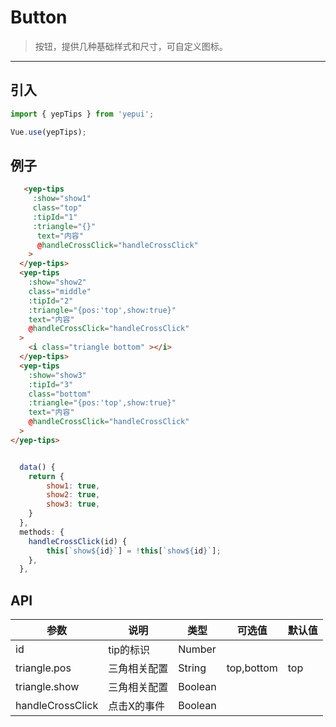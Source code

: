 # Button

> 按钮，提供几种基础样式和尺寸，可自定义图标。

------------

## 引入

```javascript
import { yepTips } from 'yepui';

Vue.use(yepTips);
```

## 例子

```html
   <yep-tips 
     :show="show1" 
     class="top" 
     :tipId="1" 
     :triangle="{}"
      text="内容"
      @handleCrossClick="handleCrossClick"
    >
  </yep-tips>
  <yep-tips 
    :show="show2" 
    class="middle" 
    :tipId="2" 
    :triangle="{pos:'top',show:true}"
    text="内容"
    @handleCrossClick="handleCrossClick"
  >
    <i class="triangle bottom" ></i>
  </yep-tips>
  <yep-tips 
    :show="show3" 
    :tipId="3" 
    class="bottom" 
    :triangle="{pos:'top',show:true}"
    text="内容"
    @handleCrossClick="handleCrossClick"
  >
</yep-tips>
```

```js

  data() {
    return {
        show1: true,
        show2: true,
        show3: true,
    }
  },
  methods: {
    handleCrossClick(id) {
        this[`show${id}`] = !this[`show${id}`];
    },
  },

```

## API

| 参数 | 说明 | 类型 | 可选值 | 默认值 |
|------|-------|---------|-------|--------|
| id | tip的标识 | Number | |  |
| triangle.pos | 三角相关配置 | String | top,bottom  | top |
| triangle.show | 三角相关配置 | Boolean |   |  |
| handleCrossClick | 点击X的事件 | Boolean |   |  |


